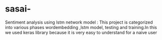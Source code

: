 # sasai-
Sentiment analysis using lstm network model : This project is categorized into various phases wordembedding ,lstm model, testing
and training.In this we used keras library because it is very easy to understand for a naive user
